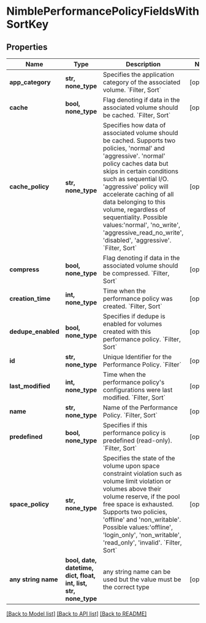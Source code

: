 # NimblePerformancePolicyFieldsWithSortKey


## Properties
Name | Type | Description | Notes
------------ | ------------- | ------------- | -------------
**app_category** | **str, none_type** | Specifies the application category of the associated volume. &#x60;Filter, Sort&#x60; | [optional] 
**cache** | **bool, none_type** | Flag denoting if data in the associated volume should be cached. &#x60;Filter, Sort&#x60; | [optional] 
**cache_policy** | **str, none_type** | Specifies how data of associated volume should be cached. Supports two policies, &#39;normal&#39; and &#39;aggressive&#39;. &#39;normal&#39; policy caches data but skips in certain conditions such as sequential I/O. &#39;aggressive&#39; policy will accelerate caching of all data belonging to this volume, regardless of sequentiality. Possible values:&#39;normal&#39;, &#39;no_write&#39;, &#39;aggressive_read_no_write&#39;, &#39;disabled&#39;, &#39;aggressive&#39;. &#x60;Filter, Sort&#x60; | [optional] 
**compress** | **bool, none_type** | Flag denoting if data in the associated volume should be compressed. &#x60;Filter, Sort&#x60; | [optional] 
**creation_time** | **int, none_type** | Time when the performance policy was created. &#x60;Filter, Sort&#x60; | [optional] 
**dedupe_enabled** | **bool, none_type** | Specifies if dedupe is enabled for volumes created with this performance policy. &#x60;Filter, Sort&#x60; | [optional] 
**id** | **str, none_type** | Unique Identifier for the Performance Policy. &#x60;Filter&#x60; | [optional] 
**last_modified** | **int, none_type** | Time when the performance policy&#39;s configurations were last modified. &#x60;Filter, Sort&#x60; | [optional] 
**name** | **str, none_type** | Name of the Performance Policy. &#x60;Filter, Sort&#x60; | [optional] 
**predefined** | **bool, none_type** | Specifies if this performance policy is predefined (read-only). &#x60;Filter, Sort&#x60; | [optional] 
**space_policy** | **str, none_type** | Specifies the state of the volume upon space constraint violation such as volume limit violation or volumes above their volume reserve, if the pool free space is exhausted. Supports two policies, &#39;offline&#39; and &#39;non_writable&#39;. Possible values:&#39;offline&#39;, &#39;login_only&#39;, &#39;non_writable&#39;, &#39;read_only&#39;, &#39;invalid&#39;. &#x60;Filter, Sort&#x60; | [optional] 
**any string name** | **bool, date, datetime, dict, float, int, list, str, none_type** | any string name can be used but the value must be the correct type | [optional]

[[Back to Model list]](../README.md#documentation-for-models) [[Back to API list]](../README.md#documentation-for-api-endpoints) [[Back to README]](../README.md)


